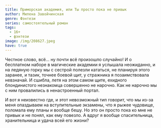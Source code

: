 ```yaml
---
title: Приморская академия, или Ты просто пока не привык
author: Милена Завойчинская
genre: Фэнтези
series: самостоятельный роман
tags:
  - 16+
  - фэнтези
image: /img/208627.jpeg
have: true
---
```

Честное слово, всё... ну почти всё произошло случайно! И о бесплатном наборе в магические академии я услышала неожиданно, и на ледяную горку мы с сестрой полезли кататься, не планируя этого заранее, и тазик, точнее боевой щит, у стражника я позаимствовала невзначай. И сшибла, летя на этом самом щите, ехидного блондинистого незнакомца совершенно не нарочно. Как не нарочно мы с ним провалились в ненастроенный портал.

И вот я неизвестно где, и этот невозможный тип говорит, что мы из-за меня опаздываем на вступительные экзамены, что я рыжее чудовище, поломала ему планы и вообще бешу. Но это он просто пока ко мне не привык и не понял, как ему повезло. А вдруг я вообще спасительница, хранительница и удача всей его жизни?